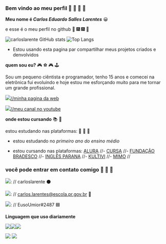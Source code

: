 ### Bem vindo ao meu perfil 🥳 🎊 🎊 🥳
**Meu nome é _Carlos Eduardo Salles Larentes_** 😀

e esse é o meu perfil no github 🎇 🎆 🎆 🎇

![carloslarente GitHub stats](https://github-readme-stats.vercel.app/api?username=carloslarente&show_icons=true&theme=tokyonight)
![Top Langs](https://github-readme-stats.vercel.app/api/top-langs/?username=carloslarente&layout=compact)
- Estou usando esta pagina par compartilhar meus projetos criados e denvolvidos
  

**quem sou eu?** 🎮 ⚽ 🎮 🕹️

Sou um pequeno ciêntista e programador, tenho 15 anos e comecei na eletrônica fui evoluindo e hoje estou me esforçando muito para me tornar um grande profissional.

![](https://img.shields.io/badge/website-000000?style=for-the-badge&logo=About.me&logoColor=white)[//minha pagina da web](https://carloslarente.github.io/paginaWeb)

![](https://img.shields.io/badge/YouTube-FF0000?style=for-the-badge&logo=youtube&logoColor=white)[//meu canal no youtube](https://www.youtube.com/channel/UCvYhpd41LixfaEn2cd8shXA)

**onde estou cursando**   📚 📗    

estou estudando nas plataformas: 📖 📓 📖


- estou estudando no _primeiro ano do ensino médio_

- estou cursando nas plataformas: [ALURA](https://www.alura.com.br) //-   [CURSA](https://cursa.app/pt) //-   [FUNDAÇÃO BRADESCO](https://www.ev.org.br/)  //-   [INGLÊS PARANA](https://www.ef.com.br/) //-   [KULTIVI](https://app.kultivi.com/) //-   [MIMO](https://mimo.org/) //


### você pode entrar em contato comigo 📧 📎 📝 

![](https://img.shields.io/badge/GitHub-100000?style=for-the-badge&logo=github&logoColor=white): // carloslarente  ⚫

![](https://img.shields.io/badge/Gmail-D14836?style=for-the-badge&logo=gmail&logoColor=white): // carlos.larentes@escola.pr.gov.br     📧

![](https://img.shields.io/badge/Discord-7289DA?style=for-the-badge&logo=discord&logoColor=white): // EusoUmior#2487   🟦

**Linguagem que uso diariamente**

![](https://img.shields.io/badge/JavaScript-F7DF1E?style=for-the-badge&logo=javascript&logoColor=black)![](https://img.shields.io/badge/HTML5-E34F26?style=for-the-badge&logo=html5&logoColor=white)![](https://img.shields.io/badge/CSS3-1572B6?style=for-the-badge&logo=css3&logoColor=white)

![](https://media.tenor.com/4sg3zc2RXgUAAAAM/jmd-japanese-cars.gif) ![](https://media.tenor.com/oeGuhk0QjN0AAAAM/drift-anim.gif)

